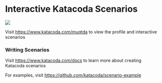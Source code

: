 # Interactive Katacoda Scenarios

[![](http://shields.katacoda.com/katacoda/muqtda/count.svg)](https://www.katacoda.com/muqtda "Get your profile on Katacoda.com")

Visit https://www.katacoda.com/muqtda to view the profile and interactive scenarios

### Writing Scenarios
Visit https://www.katacoda.com/docs to learn more about creating Katacoda scenarios

For examples, visit https://github.com/katacoda/scenario-example
